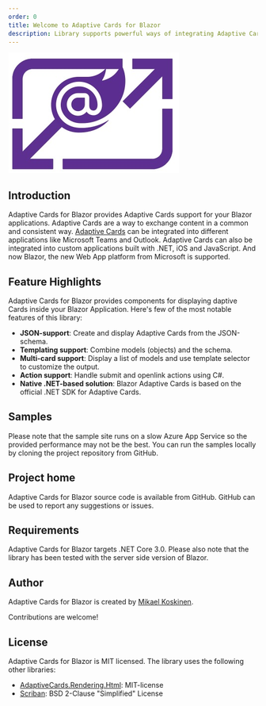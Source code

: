 ```yaml
---
order: 0
title: Welcome to Adaptive Cards for Blazor
description: Library supports powerful ways of integrating Adaptive Cards into your Blazor applications.
---
```


![](logo_small.jpg)

## Introduction

Adaptive Cards for Blazor provides Adaptive Cards support for your Blazor applications. Adaptive Cards are a way to exchange content in a common and consistent way. [Adaptive Cards](https://adaptivecards.io/) can be integrated into different applications like Microsoft Teams and Outlook. Adaptive Cards can also be integrated into custom applications built with .NET, iOS and JavaScript. And now Blazor, the new Web App platform from Microsoft is supported.

## Feature Highlights

Adaptive Cards for Blazor provides components for displaying daptive Cards inside your Blazor Application. Here's few of the most notable features of this library:

* **JSON-support**: Create and display Adaptive Cards from the JSON-schema.
* **Templating support**: Combine models (objects) and the schema.
* **Multi-card support**: Display a list of models and use template selector to customize the output.
* **Action support**: Handle submit and openlink actions using C#.
* **Native .NET-based solution**: Blazor Adaptive Cards is based on the official .NET SDK for Adaptive Cards. 

## Samples

Please note that the sample site runs on a slow Azure App Service so the provided performance may not be the best. You can run the samples locally by cloning the project repository from GitHub.

## Project home

Adaptive Cards for Blazor source code is available from GitHub. GitHub can be used to report any suggestions or issues.

## Requirements

Adaptive Cards for Blazor targets .NET Core 3.0. Please also note that the library has been tested with the server side version of Blazor.

## Author

Adaptive Cards for Blazor is created by [Mikael Koskinen](https://mikaelkoskinen.net).

Contributions are welcome!

## License

Adaptive Cards for Blazor is MIT licensed. The library uses the following other libraries:

* [AdaptiveCards.Rendering.Html](https://www.nuget.org/packages/AdaptiveCards.Rendering.Html): MIT-license
* [Scriban](https://www.nuget.org/packages/Scriban/): BSD 2-Clause "Simplified" License